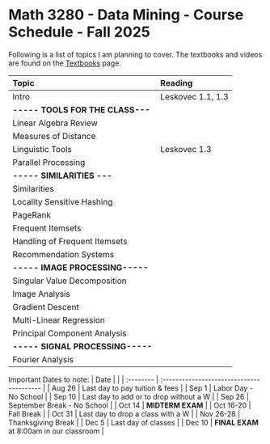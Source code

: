 # Math 3280 - Data Mining - Course Schedule - Fall 2025

Following is a list of topics I am planning to cover. The textbooks and videos are found on the [Textbooks](https://github.com/drolsonmi/math3280/3280_Textbooks.md) page.

| Topic                                | Reading                                             |
| :----------------------------------- | :-------------------------------------------------- |
| Intro                                | Leskovec 1.1, 1.3                                   |
| __----- TOOLS FOR THE CLASS---__     |                                                     |
| Linear Algebra Review                |                                                     |
| Measures of Distance                 |                                                     |
| Linguistic Tools                     | Leskovec 1.3                                        |
| Parallel Processing                  |                                                     |
| __----- SIMILARITIES ---__           |                                                     |
| Similarities                         |                                                     |
| Locality Sensitive Hashing           |                                                     |
| PageRank                             |                                                     |
| Frequent Itemsets                    |                                                     |
| Handling of Frequent Itemsets        |                                                     |
| Recommendation Systems               |                                                     |
| __----- IMAGE PROCESSING-----__      |                                                     |
| Singular Value Decomposition         |                                                     |
| Image Analysis                       |                                                     |
| Gradient Descent                     |                                                     |
| Multi-Linear Regression              |                                                     |
| Principal Component Analysis         |                                                     |
| __----- SIGNAL PROCESSING-----__     |                                                     |
| Fourier Analysis                     |                                                     |

Important Dates to note:
| Date      |                                           |
| :-------- | :---------------------------------------- |
| Aug 26    | Last day to pay tuition & fees            |
| Sep 1     | Labor Day - No School                     |
| Sep 10    | Last day to add or to drop without a W    |
| Sep 26    | September Break - No School               |
| Oct 14    | __MIDTERM EXAM__                          |
| Oct 16-20 | Fall Break                                |
| Oct 31    | Last day to drop a class with a W         |
| Nov 26-28 | Thanksgiving Break                        |
| Dec 5     | Last day of classes                       |
| Dec 10    | __FINAL EXAM__ at 8:00am in our classroom |